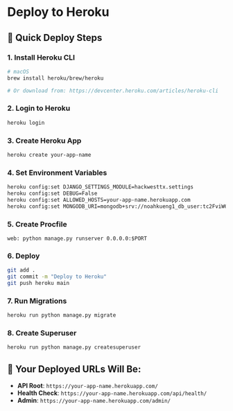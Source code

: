 # Deploy to Heroku

## 🚀 Quick Deploy Steps

### 1. Install Heroku CLI
```bash
# macOS
brew install heroku/brew/heroku

# Or download from: https://devcenter.heroku.com/articles/heroku-cli
```

### 2. Login to Heroku
```bash
heroku login
```

### 3. Create Heroku App
```bash
heroku create your-app-name
```

### 4. Set Environment Variables
```bash
heroku config:set DJANGO_SETTINGS_MODULE=hackwesttx.settings
heroku config:set DEBUG=False
heroku config:set ALLOWED_HOSTS=your-app-name.herokuapp.com
heroku config:set MONGODB_URI=mongodb+srv://noahkueng1_db_user:tc2FviW6Wa5kxjEO@cluster0.bn7mgbx.mongodb.net/?retryWrites=true&w=majority&appName=Cluster0
```

### 5. Create Procfile
```
web: python manage.py runserver 0.0.0.0:$PORT
```

### 6. Deploy
```bash
git add .
git commit -m "Deploy to Heroku"
git push heroku main
```

### 7. Run Migrations
```bash
heroku run python manage.py migrate
```

### 8. Create Superuser
```bash
heroku run python manage.py createsuperuser
```

## 🎯 Your Deployed URLs Will Be:
- **API Root**: `https://your-app-name.herokuapp.com/`
- **Health Check**: `https://your-app-name.herokuapp.com/api/health/`
- **Admin**: `https://your-app-name.herokuapp.com/admin/`
